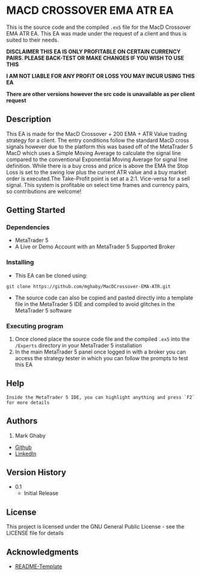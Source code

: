 # MACD CROSSOVER EMA ATR EA

This is the source code and the compiled `.ex5` file for the MacD Crossover EMA ATR EA. This EA was made under the request of a client and thus is suited to their needs.

**DISCLAIMER THIS EA IS ONLY PROFITABLE ON CERTAIN CURRENCY PAIRS. PLEASE BACK-TEST OR MAKE CHANGES IF YOU WISH TO USE THIS**

**I AM NOT LIABLE FOR ANY PROFIT OR LOSS YOU MAY INCUR USING THIS EA**

**There are other versions however the src code is unavailable as per client request**

## Description

This EA is made for the MacD Crossover + 200 EMA + ATR Value trading strategy for a client. The entry conditions follow the standard MacD cross signals however 
due to the platform this was based off of the MetaTrader 5 MacD which uses a Simple Moving Average to calculate the signal line compared to the conventional 
Exponential Moving Average for signal line definition. While there is a buy cross and price is above the EMA the Stop Loss is set to the swing low plus the current ATR value and a buy market order is executed.The Take-Profit point is set at a 2:1. Vice-versa for a sell signal. This system is profitable on select time frames and currency pairs, so contributions are welcome! 

## Getting Started

### Dependencies

* MetaTrader 5
* A Live or Demo Account with an MetaTrader 5 Supported Broker

### Installing

* This EA can be cloned using:
```
git clone https://github.com/mghaby/MacDCrossover-EMA-ATR.git
```
* The source code can also be copied and pasted directly into a template file in the MetaTrader 5 IDE and compiled to avoid glitches in the MetaTrader 5 software

### Executing program

1. Once cloned place the source code file and the compiled `.ex5` into the `/Experts` directory in your MetaTrader 5 installation
2. In the main MetaTrader 5 panel once logged in with a broker you can access the strategy tester in which you can follow the prompts to test this EA

## Help

```
Inside the MetaTrader 5 IDE, you can highlight anything and press `F2` for more details
```

## Authors

1. Mark Ghaby
  * [Github](https://github.com/mghaby)
  * [LinkedIn](https://www.linkedin.com/in/mghaby/)

## Version History

* 0.1
    * Initial Release

## License

This project is licensed under the GNU General Public License - see the LICENSE file for details

## Acknowledgments

* [README-Template](https://gist.github.com/DomPizzie/7a5ff55ffa9081f2de27c315f5018afc)
